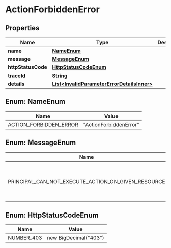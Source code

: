 # ActionForbiddenError

## Properties

| Name               | Type                                                                                      | Description | Notes      |
| ------------------ | ----------------------------------------------------------------------------------------- | ----------- | ---------- |
| **name**           | [**NameEnum**](#NameEnum)                                                                 |             |            |
| **message**        | [**MessageEnum**](#MessageEnum)                                                           |             |            |
| **httpStatusCode** | [**HttpStatusCodeEnum**](#HttpStatusCodeEnum)                                             |             |            |
| **traceId**        | **String**                                                                                |             |            |
| **details**        | [**List&lt;InvalidParameterErrorDetailsInner&gt;**](InvalidParameterErrorDetailsInner.md) |             | [optional] |

## Enum: NameEnum

| Name                   | Value                            |
| ---------------------- | -------------------------------- |
| ACTION_FORBIDDEN_ERROR | &quot;ActionForbiddenError&quot; |

## Enum: MessageEnum

| Name                                               | Value                                                          |
| -------------------------------------------------- | -------------------------------------------------------------- |
| PRINCIPAL_CAN_NOT_EXECUTE_ACTION_ON_GIVEN_RESOURCE | &quot;Principal can not execute action on given resource&quot; |

## Enum: HttpStatusCodeEnum

| Name       | Value                           |
| ---------- | ------------------------------- |
| NUMBER_403 | new BigDecimal(&quot;403&quot;) |
